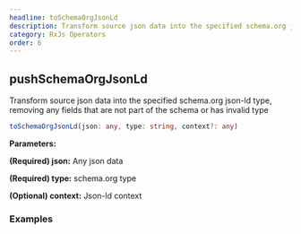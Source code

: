 ```yaml
---
headline: toSchemaOrgJsonLd
description: Transform source json data into the specified schema.org json-ld type, removing any fields that are not part of the schema or has invalid type
category: RxJs Operators
order: 6
---
```


## pushSchemaOrgJsonLd

<p class="lead">Transform source json data into the specified schema.org json-ld type, removing any fields that are not part of the schema or has invalid type</p>

```ts
toSchemaOrgJsonLd(json: any, type: string, context?: any)
```

__Parameters:__

<span class="text-primary">__(Required) json:__</span> Any json data

<span class="text-primary">__(Required) type:__</span> schema.org type

<span class="text-primary">__(Optional) context:__</span> Json-ld context


### __Examples__
